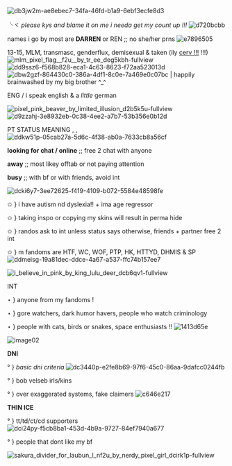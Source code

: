 
![db3jw2m-ae8ebec7-34fa-46fd-b1a9-6ebf3ecfe8d3](https://user-images.githubusercontent.com/129824748/229709955-1caaa561-5056-4651-b7e8-d61b1af8f3be.png) 

╰ヾ *please kys and blame it on me i needa get my count up !!!* ![d720bcbb](https://user-images.githubusercontent.com/129824748/229713942-6668fd77-30ad-4b50-a943-ecb67347510e.gif)


names i go by most are **DARREN** or REN ;; no she/her prns ![e7896505](https://user-images.githubusercontent.com/129824748/229717115-c95b81f1-34e5-4963-a5aa-d1b3af65d966.gif)


13-15, MLM, transmasc, genderflux, demisexual & taken (ily [cerv !!!](https://github.com/crnge204) !!!) ![mlm_pixel_flag__f2u__by_tr_ee_deg5kbh-fullview](https://user-images.githubusercontent.com/129824748/229719043-914a268a-a92d-4332-8a40-9cce6d8abf60.png) ![dd9ssz6-f568b828-eca1-4c63-8623-f72aa523013d](https://user-images.githubusercontent.com/129824748/229719064-b80bc1ca-0ece-4ce4-886d-0d76710ea80a.png) ![dbw2gzf-864430c0-386a-4df1-8c0e-7a469e0c07bc](https://user-images.githubusercontent.com/129824748/229719078-1db41d00-d141-41a6-8001-7f18521bbc72.png) | happily brainwashed by my big brother ^_^


ENG / i speak english & a *little* german 



![pixel_pink_beaver_by_limited_illusion_d2b5k5u-fullview](https://user-images.githubusercontent.com/129824748/229711869-8d354a83-b7a2-421e-972f-56df1708fffa.png) ![d9zzahj-3e8932eb-0c38-4ee2-a7b7-53b356e0b12d](https://user-images.githubusercontent.com/129824748/229711964-5249c981-e458-4425-a1bc-31b406b24c6f.gif)




 PT STATUS MEANING , , ![ddkw51p-05cab27a-5d6c-4f38-ab0a-7633cb8a56cf](https://user-images.githubusercontent.com/129824748/229721289-ab329277-33a0-42d0-a863-47dc58ce9c55.gif)



**looking for chat / online** ;; free 2 chat with anyone 

**away** ;; most likey offtab or not paying attention

**busy** ;; with bf or with friends, avoid int

![dcki6y7-3ee72625-f419-4109-b072-5584e48598fe](https://user-images.githubusercontent.com/129824748/229712061-7c2af4ab-4169-4d3f-ac01-7d66fb5199a4.gif)


✩ } i have autism nd dyslexia!! + ima age regressor 

✩ } taking inspo or copying my skins will result in perma hide 

✩ } randos ask to int unless status says otherwise, friends + partner free 2 int 

✩ } m fandoms are HTF, WC, WOF, PTP, HK, HTTYD, DHMIS & SP  ![ddmeisg-19a81dec-ddce-4a67-a537-ffc74b157ee7](https://user-images.githubusercontent.com/129824748/229725290-8c680cc2-db61-468d-b855-344226f01681.gif)


![i_believe_in_pink_by_king_lulu_deer_dcb6qv1-fullview](https://user-images.githubusercontent.com/129824748/229711577-86df4ae1-e0cb-4335-aa24-e31ce3a998f1.png) 


INT

⋆ } anyone from my fandoms !

⋆ } gore watchers, dark humor havers, people who watch criminology

⋆ } people with cats, birds or snakes, space enthusiasts !! ![1413d65e](https://user-images.githubusercontent.com/129824748/229715670-876f5f8f-5b69-47cd-a40b-b04b5dd87da8.gif)




![image02](https://user-images.githubusercontent.com/129824748/229712677-08735cb2-b659-49d3-bd92-9c7f08ceaf53.png)



**DNI**


° } *basic dni criteria* ![dc3440p-e2fe8b69-97f6-45c0-86aa-9dafcc0244fb](https://user-images.githubusercontent.com/129824748/229727126-3dbea5bd-355b-43b5-87f9-b979811b6ea3.gif)


° } bob velseb irls/kins

° } over exaggerated systems, fake claimers ![c646e217](https://user-images.githubusercontent.com/129824748/229727384-b35db42c-06ed-4237-af08-3cf80e7323c7.gif)



**THIN ICE**


° } tt/td/ct/cd supporters ![dci24py-f5cb8ba1-453d-4b9a-9727-84ef7940a677](https://user-images.githubusercontent.com/129824748/229727097-5208a920-db3f-4f52-94f6-965c41894f15.gif)


° } people that dont like my bf 


![sakura_divider_for_laubun_l_nf2u_by_nerdy_pixel_girl_dcirk1p-fullview](https://user-images.githubusercontent.com/129824748/229712793-3ef70661-6bc3-45fb-9b9d-26948d305d9b.png)





















